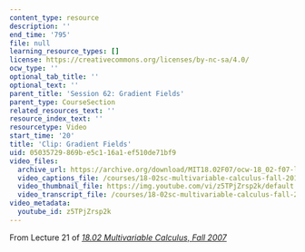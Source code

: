 ```yaml
---
content_type: resource
description: ''
end_time: '795'
file: null
learning_resource_types: []
license: https://creativecommons.org/licenses/by-nc-sa/4.0/
ocw_type: ''
optional_tab_title: ''
optional_text: ''
parent_title: 'Session 62: Gradient Fields'
parent_type: CourseSection
related_resources_text: ''
resource_index_text: ''
resourcetype: Video
start_time: '20'
title: 'Clip: Gradient Fields'
uid: 05035729-869b-e5c1-16a1-ef510de71bf9
video_files:
  archive_url: https://archive.org/download/MIT18.02F07/ocw-18_02-f07-lec21_300k.mp4
  video_captions_file: /courses/18-02sc-multivariable-calculus-fall-2010/z5TPjZrsp2k_captions.vtt
  video_thumbnail_file: https://img.youtube.com/vi/z5TPjZrsp2k/default.jpg
  video_transcript_file: /courses/18-02sc-multivariable-calculus-fall-2010/z5TPjZrsp2k_transcript.pdf
video_metadata:
  youtube_id: z5TPjZrsp2k
---
```


From Lecture 21 of [_18.02 Multivariable Calculus, Fall 2007_](/courses/18-02-multivariable-calculus-fall-2007/video_galleries/video-lectures)

